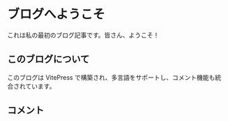 # ブログへようこそ

これは私の最初のブログ記事です。皆さん、ようこそ！

## このブログについて

このブログは VitePress で構築され、多言語をサポートし、コメント機能も統合されています。

## コメント

<Comments />
